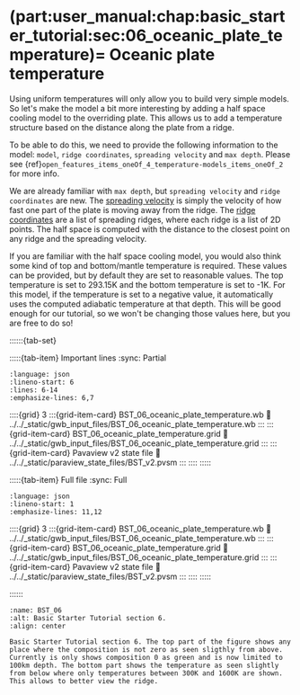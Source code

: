(part:user_manual:chap:basic_starter_tutorial:sec:06_oceanic_plate_temperature)=
Oceanic plate temperature
=========================

Using uniform temperatures will only allow you to build very simple models. So let's make the model a bit more interesting by adding a half space cooling model to the overriding plate. This allows us to add a temperature structure based on the distance along the plate from a ridge. 

To be able to do this, we need to provide the following information to the model: `model`, `ridge coordinates`, `spreading velocity` and `max depth`. Please see {ref}`open_features_items_oneOf_4_temperature-models_items_oneOf_2` for more info.

We are already familiar with `max depth`, but `spreading velocity` and `ridge coordinates` are new. The [spreading velocity](open_features_items_oneOf_4_temperature-models_items_oneOf_2_spreading-velocity) is simply the velocity of how fast one part of the plate is moving away from the ridge. The [ridge coordinates](open_features_items_oneOf_4_temperature-models_items_oneOf_2_ridge-coordinates) are a list of spreading ridges, where each ridge is a list of 2D points. The half space is computed with the distance to the closest point on any ridge and the spreading velocity. 

If you are familiar with the half space cooling model, you would also think some kind of top and bottom/mantle temperature is required. These values can be provided, but by default they are set to reasonable values. The top temperature is set to 293.15K and the bottom temperature is set to -1K. For this model, if the temperature is set  to a negative value, it automatically uses the computed adiabatic temperature at that depth. This will be good enough for our tutorial, so we won't be changing those values here, but you are free to do so!


::::::{tab-set}

:::::{tab-item} Important lines
:sync: Partial

```{literalinclude} ../../_static/gwb_input_files/BST_06_oceanic_plate_temperature.wb
:language: json
:lineno-start: 6
:lines: 6-14
:emphasize-lines: 6,7
```
::::{grid} 3
:::{grid-item-card} BST_06_oceanic_plate_temperature.wb
:link: ../../_static/gwb_input_files/BST_06_oceanic_plate_temperature.wb
:::
:::{grid-item-card} BST_06_oceanic_plate_temperature.grid
:link: ../../_static/gwb_input_files/BST_06_oceanic_plate_temperature.grid
:::
:::{grid-item-card} Pavaview v2 state file 
:link: ../../_static/paraview_state_files/BST_v2.pvsm
:::
::::
:::::

:::::{tab-item} Full file
:sync: Full


```{literalinclude} ../../_static/gwb_input_files/BST_06_oceanic_plate_temperature.wb
:language: json
:lineno-start: 1
:emphasize-lines: 11,12
```

::::{grid} 3
:::{grid-item-card} BST_06_oceanic_plate_temperature.wb
:link: ../../_static/gwb_input_files/BST_06_oceanic_plate_temperature.wb
:::
:::{grid-item-card} BST_06_oceanic_plate_temperature.grid
:link: ../../_static/gwb_input_files/BST_06_oceanic_plate_temperature.grid
:::
:::{grid-item-card} Pavaview v2 state file 
:link: ../../_static/paraview_state_files/BST_v2.pvsm
:::
::::
:::::

::::::


```{figure} ../../../../doc/sphinx/_static/images/user_manual/basic_starter_tutorial/BST_06.png
:name: BST_06
:alt: Basic Starter Tutorial section 6. 
:align: center

Basic Starter Tutorial section 6. The top part of the figure shows any place where the composition is not zero as seen sligthly from above. Currently is only shows composition 0 as green and is now limited to 100km depth. The bottom part shows the temperature as seen slightly from below where only temperatures between 300K and 1600K are shown. This allows to better view the ridge.
```